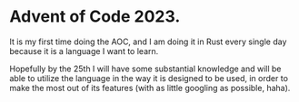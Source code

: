 # Advent of Code 2023.

It is my first time doing the AOC, and I am doing it in Rust every single day because it is a language I want to learn.

Hopefully by the 25th I will have some substantial knowledge and will be able to utilize the language in the way it is
designed to be used, in order to make the most out of its features (with as little googling as possible, haha).
